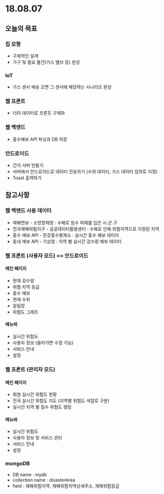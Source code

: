 # 18.08.07

## 오늘의 목표

### 집 모형

* 구체적인 설계
* 가구 및 필요 물건\(가스 밸브 등\) 완성

### IoT

* 가스 센서 배송 오면 그 센서에 해당하는 시나리오 완성

### 웹 프론트

* 더미 데이터로 프론트 구체화 

### 웹 백앤드

* 홍수예보 API 파싱과 DB 저장 

### 안드로이드

* 간이 서버 만들기
* 서버에서 안드로이드로 데이터 전송하기 \(수위 데이터, 가스 데이터 임의로 지정\)
* Toast 출력하기 

## 참고사항

### 웹 백앤드 사용 데이터

* 재해연보 - 소방방재청 : 수해로 침수 피해를 입은 시.군.구
* 전국재해위험지구 - 공공데이터활용센터 : 수해로 인해 위험지역으로 지정된 지역
* 홍수 예보 API - 한강홍수통제소 : 실시간 홍수 예보 데이터
* 동네 예보 API - 기상청 : 지역 별 실시간 강수량 예보 데이터

### 웹 프론트 \(사용자 모드\) == 안드로이드 

#### 메인 페이지 

* 현재 강수량
* 위험 지역 등급
* 홍수 예보
* 현재 수위
* 알림창
* 위험도 그래프 

#### 메뉴바

* 실시간 위험도
* 사용자 정보 \(들어가면 수정 가능\)
* 서비스 안내 
* 설정 

### 웹 프론트 \(관리자 모드\)

#### 메인 페이지

* 회원 실시간 위험도 현황
* 전국 실시간 위험도 지도 \(지역별 위험도 색깔로 구분\)
* 실시간 지역 별 침수 위험도 랭킹

#### 메뉴바

* 실시간 위험도
* 사용자 정보 및 서비스 관리
* 서비스 안내
* 설정 

### mongoDB

* DB name : mydb
* collection name : disasterArea
* field : 재해위험지역, 재해위험지역상세주소, 재해위험등급

